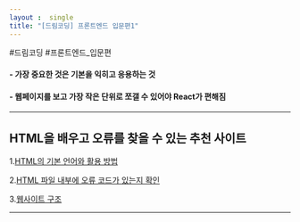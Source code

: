 ```yaml
---
layout :  single
title: "[드림코딩] 프론트엔드 입문편1"
---
```

#드림코딩 #프론트엔드_입문편


#### - 가장 중요한 것은 기본을 익히고 응용하는 것
#### - 웹페이지를 보고 가장 작은 단위로 쪼갤 수 있어야 React가 편해짐
---
## HTML을 배우고 오류를 찾을 수 있는 추천 사이트

1.[HTML의 기본 언어와 활용 방법](https://developer.mozilla.org/en-US/docs/Web/HTML/ELEMENT "developer link")

2.[HTML 파일 내부에 오류 코드가 있는지 확인](https://validator.w3.org/#validate_by_upload)

3.[웹사이트 구조](https://developer.mozilla.org/en-US/docs/Learn/HTML/Introduction_to_HTML/Document_and_website_structure)

---
